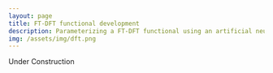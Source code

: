 ```yaml
---
layout: page
title: FT-DFT functional development
description: Parameterizing a FT-DFT functional using an artificial neural network
img: /assets/img/dft.png
---
```


Under Construction
